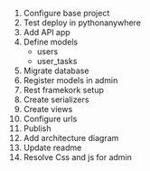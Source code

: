 1. Configure base project
2. Test deploy in pythonanywhere
3. Add API app
4. Define models
    * users
    * user_tasks
5. Migrate database
6. Register models in admin
7. Rest framekork setup
8. Create serializers
9. Create views
10. Configure urls
11. Publish
12. Add architecture diagram
13. Update readme
12. Resolve Css and js for admin
